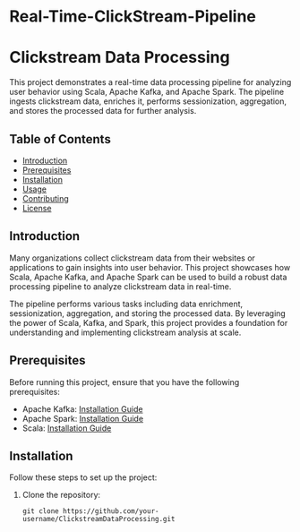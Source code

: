 # Real-Time-ClickStream-Pipeline
# Clickstream Data Processing

This project demonstrates a real-time data processing pipeline for analyzing user behavior using Scala, Apache Kafka, and Apache Spark. The pipeline ingests clickstream data, enriches it, performs sessionization, aggregation, and stores the processed data for further analysis.

## Table of Contents
- [Introduction](#introduction)
- [Prerequisites](#prerequisites)
- [Installation](#installation)
- [Usage](#usage)
- [Contributing](#contributing)
- [License](#license)

## Introduction
Many organizations collect clickstream data from their websites or applications to gain insights into user behavior. This project showcases how Scala, Apache Kafka, and Apache Spark can be used to build a robust data processing pipeline to analyze clickstream data in real-time.

The pipeline performs various tasks including data enrichment, sessionization, aggregation, and storing the processed data. By leveraging the power of Scala, Kafka, and Spark, this project provides a foundation for understanding and implementing clickstream analysis at scale.

## Prerequisites
Before running this project, ensure that you have the following prerequisites:

- Apache Kafka: [Installation Guide](https://kafka.apache.org/documentation/)
- Apache Spark: [Installation Guide](https://spark.apache.org/downloads.html)
- Scala: [Installation Guide](https://www.scala-lang.org/download/)

## Installation
Follow these steps to set up the project:

1. Clone the repository:
   ```shell
   git clone https://github.com/your-username/ClickstreamDataProcessing.git


